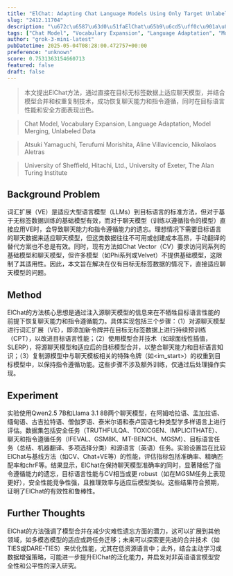 ```yaml
---
title: "ElChat: Adapting Chat Language Models Using Only Target Unlabeled Language Data"
slug: "2412.11704"
description: "\u672c\u6587\u63d0\u51faElChat\u65b9\u6cd5\uff0c\u901a\u8fc7\u76f4\u63a5\u5728\u76ee\u6807\u65e0\u6807\u7b7e\u6570\u636e\u4e0a\u9002\u5e94\u804a\u5929\u6a21\u578b\uff0c\u5e76\u7ed3\u5408\u6a21\u578b\u5408\u5e76\u548c\u6743\u91cd\u590d\u5236\u6280\u672f\uff0c\u6210\u529f\u6062\u590d\u804a\u5929\u80fd\u529b\u548c\u6307\u4ee4\u9075\u5faa\uff0c\u540c\u65f6\u5728\u76ee\u6807\u8bed\u8a00\u6027\u80fd\u548c\u5b89\u5168\u65b9\u9762\u8868\u73b0\u51fa\u8272\u3002"
tags: ["Chat Model", "Vocabulary Expansion", "Language Adaptation", "Model Merging", "Unlabeled Data"]
author: "grok-3-mini-latest"
pubDatetime: 2025-05-04T08:28:00.472757+00:00
preference: "unknown"
score: 0.7531363154660713
featured: false
draft: false
---
```


> 本文提出ElChat方法，通过直接在目标无标签数据上适应聊天模型，并结合模型合并和权重复制技术，成功恢复聊天能力和指令遵循，同时在目标语言性能和安全方面表现出色。

> Chat Model, Vocabulary Expansion, Language Adaptation, Model Merging, Unlabeled Data 

> Atsuki Yamaguchi, Terufumi Morishita, Aline Villavicencio, Nikolaos Aletras

> University of Sheffield, Hitachi, Ltd., University of Exeter, The Alan Turing Institute 

## Background Problem

词汇扩展（VE）是适应大型语言模型（LLMs）到目标语言的标准方法，但对于基于无标签数据训练的基础模型有效，而对于聊天模型（训练以遵循指令的模型）直接应用VE时，会导致聊天能力和指令遵循能力的遗忘。理想情况下需要目标语言的聊天数据来适应聊天模型，但这类数据往往不可用或创建成本高昂，手动翻译的替代方案也不总是有效。同时，现有方法如Chat Vector（CV）要求访问同系列的基础模型和聊天模型，但许多模型（如Phi系列或Velvet）不提供基础模型，这限制了其适用性。因此，本文旨在解决在仅有目标无标签数据的情况下，直接适应聊天模型的问题。

## Method

ElChat的方法核心思想是通过注入源聊天模型的信息来在不牺牲目标语言性能的前提下恢复聊天能力和指令遵循能力。具体实现包括三个步骤：（1）对源聊天模型进行词汇扩展（VE），即添加新令牌并在目标无标签数据上进行持续预训练（CPT），以改进目标语言性能；（2）使用模型合并技术（如球面线性插值，SLERP），将源聊天模型和适应后的目标模型合并，以整合聊天能力和目标语言知识；（3）复制源模型中与聊天模板相关的特殊令牌（如<im_start>）的权重到目标模型中，以保持指令遵循功能。这些步骤不涉及额外训练，仅通过后处理操作实现。

## Experiment

实验使用Qwen2.5 7B和Llama 3.1 8B两个聊天模型，在阿姆哈拉语、孟加拉语、缅甸语、古吉拉特语、僧伽罗语、泰米尔语和泰卢固语七种类型学多样语言上进行评估。数据集包括安全任务（TRUTHFULQA、TOXICGEN、IMPLICITHATE）、聊天和指令遵循任务（IFEVAL、GSM8K、MT-BENCH、MGSM）、目标语言任务（总结、机器翻译、多项选择分类）和源语言（英语）任务。实验设置旨在比较ElChat与基线方法（如CV、Chat+VE等）的性能，评估指标包括准确率、精确匹配率和chrF等。结果显示，ElChat在保持聊天模型准确率的同时，显著降低了指令遵循能力的遗忘，目标语言性能与CV相当或更 robust（如在MGSM任务上表现更好），安全性能竞争性强，且推理效率与适应后模型类似。这些结果符合预期，证明了ElChat的有效性和鲁棒性。

## Further Thoughts 

ElChat的方法强调了模型合并在减少灾难性遗忘方面的潜力，这可以扩展到其他领域，如多模态模型的适应或跨任务迁移；未来可以探索更先进的合并技术（如TIES或DARE-TIES）来优化性能，尤其在低资源语言中；此外，结合主动学习或数据增强策略，可能进一步提升ElChat的泛化能力，并启发对非英语语言模型安全性和公平性的深入研究。